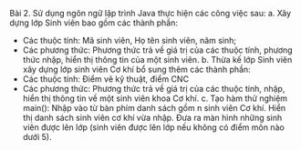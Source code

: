 Bài 2. Sử dụng ngôn ngữ lập trình Java thực hiện các công việc sau:
a. Xây dựng lớp Sinh viên bao gồm các thành phần:
 - Các thuộc tính: Mã sinh viên, Họ tên sinh viên, năm sinh; 
 - Các phương thức: Phương thức trả về giá trị của các thuộc tính, phương thức nhập, hiển thị thông tin của một sinh viên.
b. Thừa kế lớp Sinh viên xây dựng lớp sinh viên Cơ khí bổ sung thêm các thành phần:
 - Các thuộc tính: Điểm vẽ kỹ thuật, điểm  CNC
 - Các phương thức: Phương thức trả về giá trị của các thuộc tính, nhập, hiển thị thông tin về một sinh viên khoa Cơ khí.
c. Tạo hàm thử nghiệm main(): Nhập vào từ bàn phím danh sách gồm n sinh viên Cơ khí. Hiển thị danh sách sinh viên cơ khí vừa nhập. Đưa ra màn hình những sinh viên được lên lớp (sinh viên được lên lớp nếu không có điểm môn nào dưới 5).